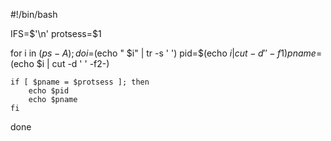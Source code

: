 #!/bin/bash

IFS=$'\n'
protsess=$1

for i in $(ps -A); do
    i=$(echo " $i" | tr -s ' ')
    pid=$(echo $i | cut -d ' ' -f1)
    pname=$(echo $i | cut -d ' ' -f2-)

    if [ $pname = $protsess ]; then
        echo $pid
        echo $pname
    fi
done
